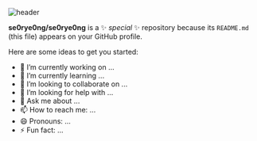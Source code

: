 ![header](https://capsule-render.vercel.app/api?type=venom&height=300&color=timeGradient&text=SE0RYE0NG&reversal=false&fontColor=000000&fontSize=65&desc=반가워요😼&descAlignY=59&descSize=18&descAlign=66&fontAlignY=43)


**se0rye0ng/se0rye0ng** is a ✨ _special_ ✨ repository because its `README.md` (this file) appears on your GitHub profile.

Here are some ideas to get you started:

- 🔭 I’m currently working on ...
- 🌱 I’m currently learning ...
- 👯 I’m looking to collaborate on ...
- 🤔 I’m looking for help with ...
- 💬 Ask me about ...
- 📫 How to reach me: ...
- 😄 Pronouns: ...
- ⚡ Fun fact: ...
